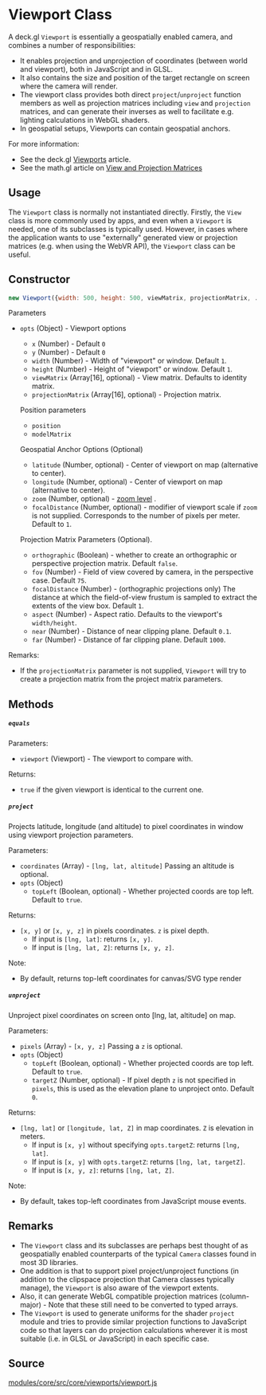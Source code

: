 # Viewport Class

A deck.gl `Viewport` is essentially a geospatially enabled camera, and combines a number of responsibilities:

* It enables projection and unprojection of coordinates (between world and viewport), both in JavaScript and in GLSL.
* It also contains the size and position of the target rectangle on screen where the camera will render.
* The viewport class provides both direct `project`/`unproject` function members as well as projection matrices including `view` and `projection` matrices, and can generate their inverses as well to facilitate e.g. lighting calculations in WebGL shaders.
* In geospatial setups, Viewports can contain geospatial anchors.

For more information:

* See the deck.gl [Viewports](/docs/advanced/viewports.md) article.
* See the math.gl article on [View and Projection Matrices](https://uber-web.github.io/math.gl/#/documentation/articles/view-and-projection-matrices)


## Usage

The `Viewport` class is normally not instantiated directly. Firstly, the `View` class is more commonly used by apps, and even when a `Viewport` is needed, one of its subclasses is typically used. However, in cases where the application wants to use "externally" generated view or projection matrices (e.g. when using the WebVR API), the `Viewport` class can be useful.


## Constructor

```js
new Viewport({width: 500, height: 500, viewMatrix, projectionMatrix, ...});
```

Parameters

* `opts` (Object) - Viewport options

  + `x` (Number) - Default `0`
  + `y` (Number) - Default `0`
  + `width` (Number) - Width of "viewport" or window. Default `1`.
  + `height` (Number) - Height of "viewport" or window. Default `1`.
  + `viewMatrix` (Array[16], optional) - View matrix. Defaults to identity matrix.
  + `projectionMatrix` (Array[16], optional) - Projection matrix.

  Position parameters

  + `position`
  + `modelMatrix`

  Geospatial Anchor Options (Optional)

  + `latitude` (Number, optional) - Center of viewport on map (alternative to center).
  + `longitude` (Number, optional) - Center of viewport on map (alternative to center).
  + `zoom` (Number, optional) - [zoom level](https://wiki.openstreetmap.org/wiki/Zoom_levels) .
  + `focalDistance` (Number, optional) - modifier of viewport scale if `zoom` is not supplied. Corresponds to the number of pixels per meter. Default to `1`.

  Projection Matrix Parameters (Optional).

  + `orthographic` (Boolean) - whether to create an orthographic or perspective projection matrix. Default `false`.
  + `fov` (Number) - Field of view covered by camera, in the perspective case. Default `75`.
  + `focalDistance` (Number) - (orthographic projections only) The distance at which the field-of-view frustum is sampled to extract the extents of the view box. Default `1`.
  + `aspect` (Number) - Aspect ratio. Defaults to the viewport's `width/height`.
  + `near` (Number) - Distance of near clipping plane. Default `0.1`.
  + `far` (Number) - Distance of far clipping plane. Default `1000`.


Remarks:

* If the `projectionMatrix` parameter is not supplied, `Viewport` will try to create a projection matrix from the project matrix parameters.

## Methods

##### `equals`

Parameters:

* `viewport` (Viewport) - The viewport to compare with.

Returns:

* `true` if the given viewport is identical to the current one.


##### `project`

Projects latitude, longitude (and altitude) to pixel coordinates in window using
viewport projection parameters.

Parameters:

* `coordinates` (Array) - `[lng, lat, altitude]` Passing an altitude is optional.
* `opts` (Object)
  + `topLeft` (Boolean, optional) - Whether projected coords are top left. Default to `true`.

Returns:

* `[x, y]` or `[x, y, z]` in pixels coordinates. `z` is pixel depth.
  + If input is `[lng, lat]`: returns `[x, y]`.
  + If input is `[lng, lat, Z]`: returns `[x, y, z]`.

Note:

* By default, returns top-left coordinates for canvas/SVG type render


##### `unproject`

Unproject pixel coordinates on screen onto [lng, lat, altitude] on map.

Parameters:

* `pixels` (Array) - `[x, y, z]` Passing a `z` is optional.
* `opts` (Object)
  + `topLeft` (Boolean, optional) - Whether projected coords are top left. Default to `true`.
  + `targetZ` (Number, optional) - If pixel depth `z` is not specified in `pixels`, this is used as the elevation plane to unproject onto. Default `0`.

Returns:

* `[lng, lat]` or `[longitude, lat, Z]` in map coordinates. `Z` is elevation in meters.
  + If input is `[x, y]` without specifying `opts.targetZ`: returns `[lng, lat]`.
  + If input is `[x, y]` with `opts.targetZ`: returns `[lng, lat, targetZ]`.
  + If input is `[x, y, z]`: returns `[lng, lat, Z]`.

Note:

* By default, takes top-left coordinates from JavaScript mouse events.


## Remarks

* The `Viewport` class and its subclasses are perhaps best thought of as geospatially enabled counterparts of the typical `Camera` classes found in most 3D libraries.
* One addition is that to support pixel project/unproject functions (in addition to the clipspace projection that Camera classes typically manage), the `Viewport` is also aware of the viewport extents.
* Also, it can generate WebGL compatible projection matrices (column-major) - Note that these still need to be converted to typed arrays.
* The `Viewport` is used to generate uniforms for the shader `project` module and tries to provide similar projection functions to JavaScript code so that layers can do projection calculations wherever it is most suitable (i.e. in GLSL or JavaScript) in each specific case.


## Source

[modules/core/src/core/viewports/viewport.js](https://github.com/uber/deck.gl/blob/5.2-release/modules/core/src/core/viewports/viewport.js)
